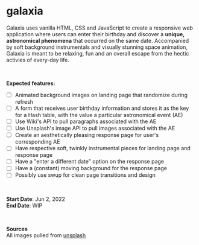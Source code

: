 # galaxia

Galaxia uses vanilla HTML, CSS and JavaScript to create a responsive web application where users can enter their birthday and discover a **unique, astronomical phenomena** that occurred on the same date. Accompanied by soft background instrumentals and visually stunning space animation, Galaxia is meant to be relaxing, fun and an overall escape from the hectic activies of every-day life.

<br/>

**Expected features:**
- [ ] Animated background images on landing page that randomize during refresh
- [ ] A form that receives user birthday information and stores it as the key for a Hash table, with the value a particular astronomical event (AE)
- [ ] Use Wiki's API to pull paragraphs associated with the AE 
- [ ] Use Unsplash's image API to pull images associated with the AE 
- [ ] Create an aesthetically pleasing response page for user's corresponding AE 
- [ ] Have respective soft, twinkly instrumental pieces for landing page and response page
- [ ] Have a "enter a different date" option on the response page
- [ ] Have a (constant) moving background for the response page
- [ ] Possibly use swup for clean page transitions and design

<br/>

**Start Date**: Jun 2, 2022<br/>
**End Date**: WIP

<br/>

**Sources**<br/>
All images pulled from [unsplash](https://unsplash.com/)

